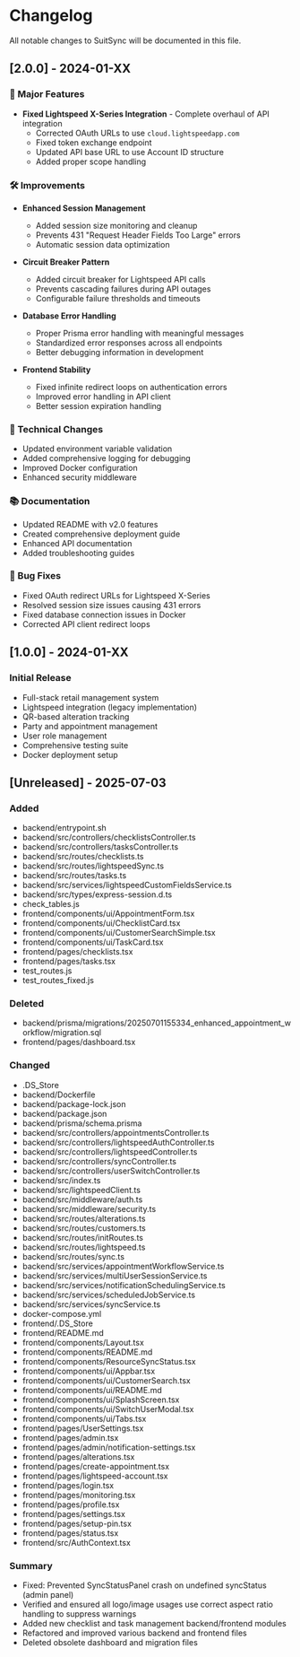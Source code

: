 # Changelog

All notable changes to SuitSync will be documented in this file.

## [2.0.0] - 2024-01-XX

### 🚀 Major Features
- **Fixed Lightspeed X-Series Integration** - Complete overhaul of API integration
  - Corrected OAuth URLs to use `cloud.lightspeedapp.com`
  - Fixed token exchange endpoint
  - Updated API base URL to use Account ID structure
  - Added proper scope handling

### 🛠️ Improvements
- **Enhanced Session Management**
  - Added session size monitoring and cleanup
  - Prevents 431 "Request Header Fields Too Large" errors
  - Automatic session data optimization
  
- **Circuit Breaker Pattern**
  - Added circuit breaker for Lightspeed API calls
  - Prevents cascading failures during API outages
  - Configurable failure thresholds and timeouts

- **Database Error Handling**
  - Proper Prisma error handling with meaningful messages
  - Standardized error responses across all endpoints
  - Better debugging information in development

- **Frontend Stability**
  - Fixed infinite redirect loops on authentication errors
  - Improved error handling in API client
  - Better session expiration handling

### 🔧 Technical Changes
- Updated environment variable validation
- Added comprehensive logging for debugging
- Improved Docker configuration
- Enhanced security middleware

### 📚 Documentation
- Updated README with v2.0 features
- Created comprehensive deployment guide
- Enhanced API documentation
- Added troubleshooting guides

### 🐛 Bug Fixes
- Fixed OAuth redirect URLs for Lightspeed X-Series
- Resolved session size issues causing 431 errors
- Fixed database connection issues in Docker
- Corrected API client redirect loops

## [1.0.0] - 2024-01-XX

### Initial Release
- Full-stack retail management system
- Lightspeed integration (legacy implementation)
- QR-based alteration tracking
- Party and appointment management
- User role management
- Comprehensive testing suite
- Docker deployment setup

## [Unreleased] - 2025-07-03

### Added
- backend/entrypoint.sh
- backend/src/controllers/checklistsController.ts
- backend/src/controllers/tasksController.ts
- backend/src/routes/checklists.ts
- backend/src/routes/lightspeedSync.ts
- backend/src/routes/tasks.ts
- backend/src/services/lightspeedCustomFieldsService.ts
- backend/src/types/express-session.d.ts
- check_tables.js
- frontend/components/ui/AppointmentForm.tsx
- frontend/components/ui/ChecklistCard.tsx
- frontend/components/ui/CustomerSearchSimple.tsx
- frontend/components/ui/TaskCard.tsx
- frontend/pages/checklists.tsx
- frontend/pages/tasks.tsx
- test_routes.js
- test_routes_fixed.js

### Deleted
- backend/prisma/migrations/20250701155334_enhanced_appointment_workflow/migration.sql
- frontend/pages/dashboard.tsx

### Changed
- .DS_Store
- backend/Dockerfile
- backend/package-lock.json
- backend/package.json
- backend/prisma/schema.prisma
- backend/src/controllers/appointmentsController.ts
- backend/src/controllers/lightspeedAuthController.ts
- backend/src/controllers/lightspeedController.ts
- backend/src/controllers/syncController.ts
- backend/src/controllers/userSwitchController.ts
- backend/src/index.ts
- backend/src/lightspeedClient.ts
- backend/src/middleware/auth.ts
- backend/src/middleware/security.ts
- backend/src/routes/alterations.ts
- backend/src/routes/customers.ts
- backend/src/routes/initRoutes.ts
- backend/src/routes/lightspeed.ts
- backend/src/routes/sync.ts
- backend/src/services/appointmentWorkflowService.ts
- backend/src/services/multiUserSessionService.ts
- backend/src/services/notificationSchedulingService.ts
- backend/src/services/scheduledJobService.ts
- backend/src/services/syncService.ts
- docker-compose.yml
- frontend/.DS_Store
- frontend/README.md
- frontend/components/Layout.tsx
- frontend/components/README.md
- frontend/components/ResourceSyncStatus.tsx
- frontend/components/ui/Appbar.tsx
- frontend/components/ui/CustomerSearch.tsx
- frontend/components/ui/README.md
- frontend/components/ui/SplashScreen.tsx
- frontend/components/ui/SwitchUserModal.tsx
- frontend/components/ui/Tabs.tsx
- frontend/pages/UserSettings.tsx
- frontend/pages/admin.tsx
- frontend/pages/admin/notification-settings.tsx
- frontend/pages/alterations.tsx
- frontend/pages/create-appointment.tsx
- frontend/pages/lightspeed-account.tsx
- frontend/pages/login.tsx
- frontend/pages/monitoring.tsx
- frontend/pages/profile.tsx
- frontend/pages/settings.tsx
- frontend/pages/setup-pin.tsx
- frontend/pages/status.tsx
- frontend/src/AuthContext.tsx

### Summary
- Fixed: Prevented SyncStatusPanel crash on undefined syncStatus (admin panel)
- Verified and ensured all logo/image usages use correct aspect ratio handling to suppress warnings
- Added new checklist and task management backend/frontend modules
- Refactored and improved various backend and frontend files
- Deleted obsolete dashboard and migration files